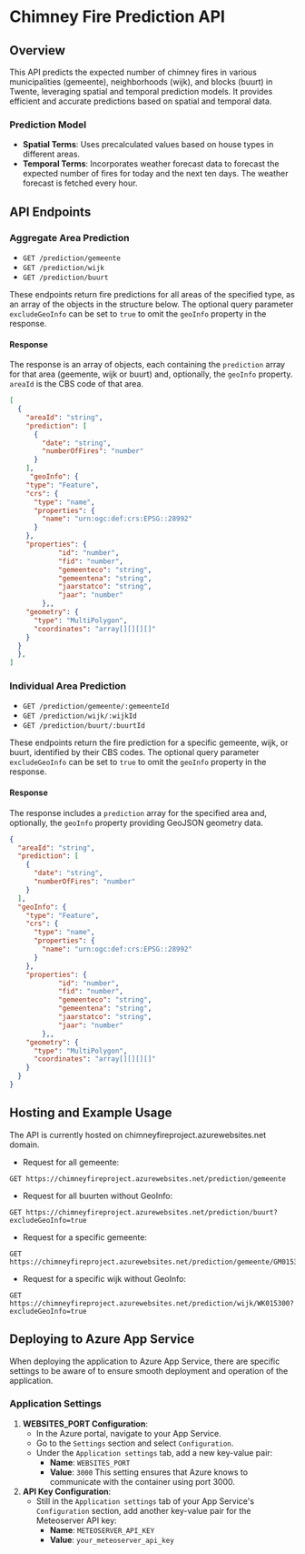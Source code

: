 # Chimney Fire Prediction API

## Overview

This API predicts the expected number of chimney fires in various municipalities (gemeente), neighborhoods (wijk), and blocks (buurt) in Twente, leveraging spatial and temporal prediction models. It provides efficient and accurate predictions based on spatial and temporal data.

### Prediction Model

- **Spatial Terms**: Uses precalculated values based on house types in different areas.
- **Temporal Terms**: Incorporates weather forecast data to forecast the expected number of fires for today and the next ten days. The weather forecast is fetched every hour.

## API Endpoints

### Aggregate Area Prediction

- `GET /prediction/gemeente`
- `GET /prediction/wijk`
- `GET /prediction/buurt`

These endpoints return fire predictions for all areas of the specified type, as an array of the objects in the structure below. The optional query parameter `excludeGeoInfo` can be set to `true` to omit the `geoInfo` property in the response.

#### Response

The response is an array of objects, each containing the `prediction` array for that area (geemente, wijk or buurt) and, optionally, the `geoInfo` property. `areaId` is the CBS code of that area.

```json
[
  {
    "areaId": "string",
    "prediction": [
      {
        "date": "string",
        "numberOfFires": "number"
      }
    ],
     "geoInfo": {
    "type": "Feature",
    "crs": {
      "type": "name",
      "properties": {
        "name": "urn:ogc:def:crs:EPSG::28992"
      }
    },
    "properties": {
            "id": "number",
            "fid": "number",
            "gemeenteco": "string",
            "gemeentena": "string",
            "jaarstatco": "string",
            "jaar": "number"
        },,
    "geometry": {
      "type": "MultiPolygon",
      "coordinates": "array[][][][]"
    }
  }
  },
]
```

### Individual Area Prediction

- `GET /prediction/gemeente/:gemeenteId`
- `GET /prediction/wijk/:wijkId`
- `GET /prediction/buurt/:buurtId`

These endpoints return the fire prediction for a specific gemeente, wijk, or buurt, identified by their CBS codes. The optional query parameter `excludeGeoInfo` can be set to `true` to omit the `geoInfo` property in the response.

#### Response

The response includes a `prediction` array for the specified area and, optionally, the `geoInfo` property providing GeoJSON geometry data.

```json
{
  "areaId": "string",
  "prediction": [
    {
      "date": "string",
      "numberOfFires": "number"
    }
  ],
  "geoInfo": {
    "type": "Feature",
    "crs": {
      "type": "name",
      "properties": {
        "name": "urn:ogc:def:crs:EPSG::28992"
      }
    },
    "properties": {
            "id": "number",
            "fid": "number",
            "gemeenteco": "string",
            "gemeentena": "string",
            "jaarstatco": "string",
            "jaar": "number"
        },,
    "geometry": {
      "type": "MultiPolygon",
      "coordinates": "array[][][][]"
    }
  }
}
```

## Hosting and Example Usage

The API is currently hosted on chimneyfireproject.azurewebsites.net domain.

- Request for all gemeente:

```plaintext
GET https://chimneyfireproject.azurewebsites.net/prediction/gemeente
```

- Request for all buurten without GeoInfo:

```plaintext
GET https://chimneyfireproject.azurewebsites.net/prediction/buurt?excludeGeoInfo=true
```

- Request for a specific gemeente:

```plaintext
GET https://chimneyfireproject.azurewebsites.net/prediction/gemeente/GM0153
```

- Request for a specific wijk without GeoInfo:

```plaintext
GET https://chimneyfireproject.azurewebsites.net/prediction/wijk/WK015300?excludeGeoInfo=true
```

## Deploying to Azure App Service

When deploying the application to Azure App Service, there are specific settings to be aware of to ensure smooth deployment and operation of the application.

### Application Settings

1. **WEBSITES_PORT Configuration**:
   - In the Azure portal, navigate to your App Service.
   - Go to the `Settings` section and select `Configuration`.
   - Under the `Application settings` tab, add a new key-value pair:
     - **Name**: `WEBSITES_PORT`
     - **Value**: `3000`
       This setting ensures that Azure knows to communicate with the container using port 3000.
2. **API Key Configuration**:
   - Still in the `Application settings` tab of your App Service's `Configuration` section, add another key-value pair for the Meteoserver API key:
     - **Name**: `METEOSERVER_API_KEY`
     - **Value**: `your_meteoserver_api_key`
